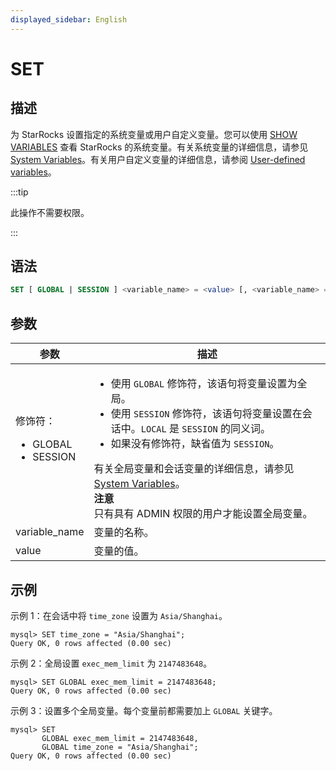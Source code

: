 ```yaml
---
displayed_sidebar: English
---
```


# SET

## 描述

为 StarRocks 设置指定的系统变量或用户自定义变量。您可以使用 [SHOW VARIABLES](../Administration/SHOW_VARIABLES.md) 查看 StarRocks 的系统变量。有关系统变量的详细信息，请参见 [System Variables](../../../reference/System_variable.md)。有关用户自定义变量的详细信息，请参阅 [User-defined variables](../../../reference/user_defined_variables.md)。

:::tip

此操作不需要权限。

:::

## 语法

```SQL
SET [ GLOBAL | SESSION ] <variable_name> = <value> [, <variable_name> = <value>] ...
```

## 参数

|**参数**|**描述**|
|---|---|
|修饰符：<ul><li>GLOBAL</li><li>SESSION</li></ul>|<ul><li>使用 `GLOBAL` 修饰符，该语句将变量设置为全局。</li><li>使用 `SESSION` 修饰符，该语句将变量设置在会话中。`LOCAL` 是 `SESSION` 的同义词。</li><li>如果没有修饰符，缺省值为 `SESSION`。</li></ul>有关全局变量和会话变量的详细信息，请参见 [System Variables](../../../reference/System_variable.md)。<br/>**注意**<br/>只有具有 ADMIN 权限的用户才能设置全局变量。|
|variable_name|变量的名称。|
|value|变量的值。|

## 示例

示例 1：在会话中将 `time_zone` 设置为 `Asia/Shanghai`。

```Plain
mysql> SET time_zone = "Asia/Shanghai";
Query OK, 0 rows affected (0.00 sec)
```

示例 2：全局设置 `exec_mem_limit` 为 `2147483648`。

```Plain
mysql> SET GLOBAL exec_mem_limit = 2147483648;
Query OK, 0 rows affected (0.00 sec)
```

示例 3：设置多个全局变量。每个变量前都需要加上 `GLOBAL` 关键字。

```Plain
mysql> SET 
       GLOBAL exec_mem_limit = 2147483648,
       GLOBAL time_zone = "Asia/Shanghai";
Query OK, 0 rows affected (0.00 sec)
```